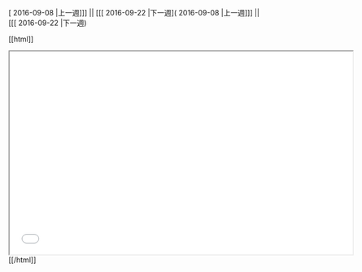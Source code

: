 [ 2016-09-08 |上一週]]] || [[[ 2016-09-22 |下一週]( 2016-09-08 |上一週]]] || [[[ 2016-09-22 |下一週)



[[html]]
<iframe src='<http://pad.hackingthursday.org>  ?showControls=true&showChat=true&showLineNumbers=true&useMonospaceFont=false' width=675 height=400></iframe>
[[/html]]